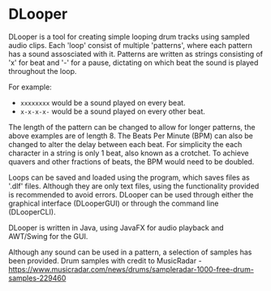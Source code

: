 # DLooper

DLooper is a tool for creating simple looping drum tracks using sampled audio clips.
Each 'loop' consist of multiple 'patterns', where each pattern has a sound assosciated with it.
Patterns are written as strings consisting of 'x' for beat and '-' for a pause, dictating on which beat the sound is played throughout the loop.

For example:
* `xxxxxxxx` would be a sound played on every beat.
* `x-x-x-x-` would be a sound played on every other beat.

The length of the pattern can be changed to allow for longer patterns, the above examples are of length 8.
The Beats Per Minute (BPM) can also be changed to alter the delay between each beat.
For simplicity the each character in a string is only 1 beat, also known as a crotchet.
To achieve quavers and other fractions of beats, the BPM would need to be doubled.

Loops can be saved and loaded using the program, which saves files as '.dlf' files.
Although they are only text files, using the functionality provided is recommended to avoid errors.
DLooper can be used through either the graphical interface (DLooperGUI) or through the command line (DLooperCLI).

DLooper is written in Java, using JavaFX for audio playback and AWT/Swing for the GUI.

Although any sound can be used in a pattern, a selection of samples has been provided.
Drum samples with credit to MusicRadar - https://www.musicradar.com/news/drums/sampleradar-1000-free-drum-samples-229460